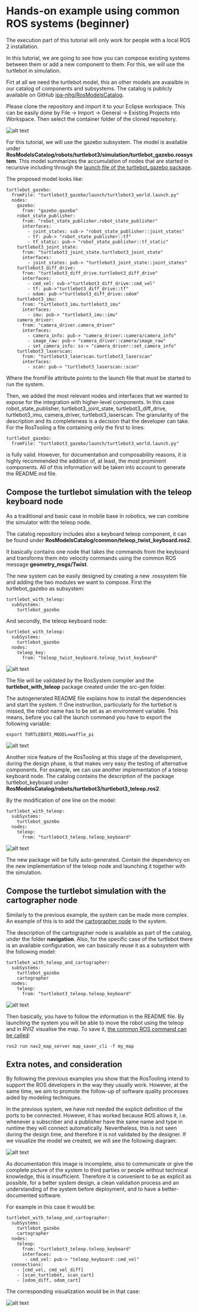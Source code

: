 # Hands-on example using common ROS systems (beginner)

The execution part of this tutorial will only work for people with a local ROS 2 installation.

In this tutorial, we are going to see how you can compose existing systems between them or add a new component to them. For this, we will use the turtlebot in simulation.

Firt at all we need the turtlebot model, this an other models are avaialble in our catalog of components and subsystems. The catalog is publicly available on GitHub [ipa-nhg/RosModelsCatalog](https://github.com/ipa-nhg/RosModelsCatalog).

Please clone the repository and import it to your Eclipse workspace. This can be easily done by File -> Import -> General -> Existing Projects into Workspace. Then select the container folder of the cloned repository.

![alt text](images/01_mobile_base_b.gif)

For this tutorial, we will use the gazebo subsystem. The model is available under **RosModelsCatalog/robots/turtlebot3/simulation/turtlebot_gazebo.rossystem**. This model summarizes the accumulation of nodes that are started in recursive including through the [launch file of the turtlebot_gazebo package](https://github.com/ROBOTIS-GIT/turtlebot3_simulations/blob/master/turtlebot3_gazebo/launch/turtlebot3_world.launch).

The proposed model looks like:

```
turtlebot_gazebo:
  fromFile: "turtlebot3_gazebo/launch/turtlebot3_world.launch.py"
  nodes:
    gazebo:
      from: "gazebo.gazebo"
    robot_state_publisher:
      from: "robot_state_publisher.robot_state_publisher"
      interfaces:
        - joint_states: sub-> "robot_state_publisher::joint_states"
        - tf: pub-> "robot_state_publisher::tf"
        - tf_static: pub-> "robot_state_publisher::tf_static"
    turtlebot3_joint_state:
      from: "turtlebot3_joint_state.turtlebot3_joint_state"
      interfaces:
        - joint_states: pub-> "turtlebot3_joint_state::joint_states"
    turtlebot3_diff_drive:
      from: "turtlebot3_diff_drive.turtlebot3_diff_drive"
      interfaces:
        - cmd_vel: sub->"turtlebot3_diff_drive::cmd_vel"
        - tf: pub->"turtlebot3_diff_drive::tf"
        - odom: pub->"turtlebot3_diff_drive::odom"
    turtlebot3_imu:
      from: "turtlebot3_imu.turtlebot3_imu"
      interfaces:
        - imu: pub-> "turtlebot3_imu::imu"
    camera_driver:
      from: "camera_driver.camera_driver"
      interfaces:
        - camera_info: pub-> "camera_driver::camera/camera_info"
        - image_raw: pub-> "camera_driver::camera/image_raw"
        - set_camera_info: ss-> "camera_driver::set_camera_info"
    turtlebot3_laserscan:
      from: "turtlebot3_laserscan.turtlebot3_laserscan"
      interfaces:
        - scan: pub-> "turtlebot3_laserscan::scan"
```

Where the fromFile attribute points to the launch file that must be started to run the system.

Then, we added the most relevant nodes and interfaces that we wanted to expose for the integration with higher-level components. In this case robot_state_publisher, turtlebot3_joint_state, turtlebot3_diff_drive, turtlebot3_imu, camera_driver, turtlebot3_laserscan. The granularity of the description and its completeness is a decision that the developer can take. For the RosTooling a file containing only the first to lines:

```
turtlebot_gazebo:
  fromFile: "turtlebot3_gazebo/launch/turtlebot3_world.launch.py"
```

is fully valid. However, for documentation and composability reasons, it is highly recommended the addition of, at least, the most prominent components. All of this information will be taken into account to generate the README.md file.

## Compose the turtlebot simulation with the teleop keyboard node

As a traditional and basic case in mobile base in robotics, we can combine the simulator with the teleop node. 

The catalog repository includes also a keyboard teleop component, it can be found under **RosModelsCatalog/common/teleop_twist_keyboard.ros2**.

It basically contains one node that takes the commands from the keyboard and transforms them into velocity commands using the common ROS message **geometry_msgs/Twist**.

The new system can be easily designed by creating a new .rossystem file and adding the two modules we want to compose. First the turtlebot_gazebo as subsystem:

```
turtlebot_with_teleop:
  subSystems:
    turtlebot_gazebo
```

And secondly, the teleop keyboard node:
```
turtlebot_with_teleop:
  subSystems:
    turtlebot_gazebo
  nodes:
    teleop_key:
      from: "teleop_twist_keyboard.teleop_twist_keyboard"
```

![alt text](images/02_mobile_base_b.gif)

The file will be validated by the RosSystem compiler and the **turtlebot_with_teleop** package created under the src-gen folder.

The autogenerated README file explains how to install the dependencies and start the system. 
:bangbang: One instruction, particularly for the turtlebot is missed, the robot name has to be set as an environment variable. This means, before you call the launch command you have to export the following variable:

```
export TURTLEBOT3_MODEL=waffle_pi
```

![alt text](images/03_mobile_base_b.gif)

Another nice feature of the RosTooling at this stage of the development, during the design phase, is that makes very easy the testing of alternative components. For example, we can use another implementation of a teleop keyboard node. The catalog contains the description of the package turtlebot_keyboard under **RosModelsCatalog/robots/turtlebot3/turtlebot3_teleop.ros2**.

By the modification of one line on the model:

```
turtlebot_with_teleop:
  subSystems:
    turtlebot_gazebo
  nodes:
    teleop:
      from: "turtlebot3_teleop.teleop_keyboard"
```

![alt text](images/04_mobile_base_b.gif)

The new package will be fully auto-generated. Contain the dependency on the new implementation of the teleop node and launching it together with the simulation.

## Compose the turtlebot simulation with the cartographer node

Similarly to the previous example, the system can be made more complex. An example of this is to add the [cartographer node](https://google-cartographer-ros.readthedocs.io/en/latest/ros_api.html) to the system.

The description of the cartographer node is available as part of the catalog, under the folder **navigation**. Also, for the specific case of the turtlebot there is an available configuration, we can basically reuse it as a subsystem with the following model:

```
turtlebot_with_teleop_and_cartographer:
  subSystems:
    turtlebot_gazebo
    cartographer
  nodes:
    teleop:
      from: "turtlebot3_teleop.teleop_keyboard"
```

![alt text](images/05_mobile_base_b.gif)


Then basically, you have to follow the information in the README file. By launching the system you will be able to move the robot using the teleop and in RVIZ visualise the map. To save it, [the common ROS command can be called](https://ros2-industrial-workshop.readthedocs.io/en/latest/_source/navigation/ROS2-Cartographer.html):

```
ros2 run nav2_map_server map_saver_cli -f my_map
```

## Extra notes, and consideration

By following the previous examples you show that the RosTooling intend to support the ROS developers in the way they usually work. However, at the same time, we aim to promote the follow-up of software quality processes aided by modeling techniques.

In the previous system, we have not needed the explicit definition of the ports to be connected. However, it has worked because ROS allows it, i.e. whenever a subscriber and a publisher have the same name and type in runtime they will connect automatically. Nevertheless, this is not seen during the design time, and therefore it is not validated by the designer. If we visualize the model we created, we will see the following diagram:

![alt text](images/turtlebot_with_teleop_and_cartographer_diagram1.jpg)

As documentation this image is incomplete, also to communicate or give the complete picture of the system to third parties or people without technical knowledge, this is insufficient. Therefore it is convenient to be as explicit as possible, for a better system design, a clean validation process and an understanding of the system before deployment, and to have a better-documented software.

For example in this case it would be:
```
turtlebot_with_teleop_and_cartographer:
  subSystems:
    turtlebot_gazebo
    cartographer
  nodes:
    teleop:
      from: "turtlebot3_teleop.teleop_keyboard"
      interfaces: 
       - cmd_vel: pub-> "teleop_keyboard::cmd_vel"
  connections:
    - [cmd_vel, cmd_vel_diff]
    - [scan_turtlebot, scan_cart]
    - [odom_diff, odom_cart]
```

The corresponding visualization would be in that case:

![alt text](images/turtlebot_with_teleop_and_cartographer_diagram2.jpg)
